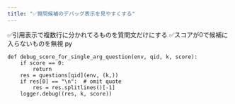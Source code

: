 ```yaml
---
title: "✅質問候補のデバッグ表示を見やすくする"
---
```


✅引用表示で複数行に分かれてるものを質問文だけにする
✅スコアが0で候補に入らないものを無視
py

```
def debug_score_for_single_arg_question(env, qid, k, score):
    if score == 0:
        return
    res = questions[qid](env, (k,))
    if res[0] == "\n":  # omit quote
        res = res.splitlines()[-1]
    logger.debug((res, k, score))
```

